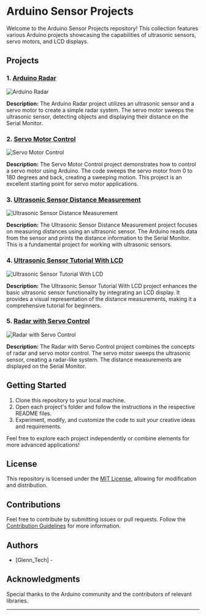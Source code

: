 # Arduino Sensor Projects

Welcome to the Arduino Sensor Projects repository! This collection features various Arduino projects showcasing the capabilities of ultrasonic sensors, servo motors, and LCD displays.

## Projects

### 1. [Arduino Radar](Arduino_Radar.ino)
![Arduino Radar](images/arduino_radar.gif)

**Description:**
The Arduino Radar project utilizes an ultrasonic sensor and a servo motor to create a simple radar system. The servo motor sweeps the ultrasonic sensor, detecting objects and displaying their distance on the Serial Monitor.

### 2. [Servo Motor Control](Servo.ino)
![Servo Motor Control](images/servo_motor_control.gif)

**Description:**
The Servo Motor Control project demonstrates how to control a servo motor using Arduino. The code sweeps the servo motor from 0 to 180 degrees and back, creating a sweeping motion. This project is an excellent starting point for servo motor applications.

### 3. [Ultrasonic Sensor Distance Measurement](Ultrasonic_Sensor.ino)
![Ultrasonic Sensor Distance Measurement](images/ultrasonic_sensor.gif)

**Description:**
The Ultrasonic Sensor Distance Measurement project focuses on measuring distances using an ultrasonic sensor. The Arduino reads data from the sensor and prints the distance information to the Serial Monitor. This is a fundamental project for working with ultrasonic sensors.

### 4. [Ultrasonic Sensor Tutorial With LCD](Ultrasonic_Sensor_Tutorial_WithLCD.ino)
![Ultrasonic Sensor Tutorial With LCD](images/ultrasonic_sensor_lcd.gif)

**Description:**
The Ultrasonic Sensor Tutorial With LCD project enhances the basic ultrasonic sensor functionality by integrating an LCD display. It provides a visual representation of the distance measurements, making it a comprehensive tutorial for beginners.

### 5. [Radar with Servo Control](sketch_Radar__Servo.pde)
![Radar with Servo Control](images/radar_with_servo.gif)

**Description:**
The Radar with Servo Control project combines the concepts of radar and servo motor control. The servo motor sweeps the ultrasonic sensor, creating a radar-like system. The distance measurements are displayed on the Serial Monitor.

## Getting Started

1. Clone this repository to your local machine.
2. Open each project's folder and follow the instructions in the respective README files.
3. Experiment, modify, and customize the code to suit your creative ideas and requirements.

Feel free to explore each project independently or combine elements for more advanced applications!

## License

This repository is licensed under the [MIT License](LICENSE), allowing for modification and distribution.

## Contributions

Feel free to contribute by submitting issues or pull requests. Follow the [Contribution Guidelines](CONTRIBUTING.md) for more information.

## Authors

- [Glenn_Tech] -

## Acknowledgments

Special thanks to the Arduino community and the contributors of relevant libraries.

---
